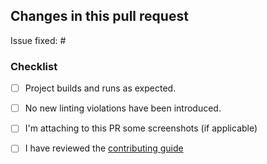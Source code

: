 ## Changes in this pull request

Issue fixed: #

### Checklist

- [ ] Project builds and runs as expected.
- [ ] No new linting violations have been introduced.
- [ ] I'm attaching to this PR some screenshots (if applicable)

- [ ] I have reviewed the [contributing guide](https://github.com/swift-evolution/ios/blob/development/.github/CONTRIBUTING.md)
